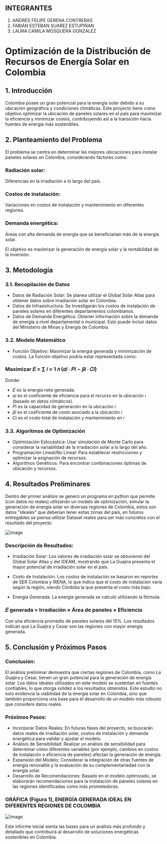 ## INTEGRANTES

1. ANDRÉS FELIPE GERENA CONTRERAS
2. FABIÁN ESTEBAN SUAREZ ESTUPIÑAN
3. LAURA CAMILA MOSQUERA GONZALEZ

# Optimización de la Distribución de Recursos de Energía Solar en Colombia

## 1. Introducción
Colombia posee un gran potencial para la energía solar debido a su ubicación geográfica y condiciones climáticas. Este proyecto tiene como objetivo optimizar la ubicación de paneles solares en el país para maximizar la eficiencia y minimizar costos, contribuyendo así a la transición hacia fuentes de energía más sostenibles.

## 2. Planteamiento del Problema
El problema se centra en determinar las mejores ubicaciones para instalar paneles solares en Colombia, considerando factores como:

### Radiación solar: 
Diferencias en la irradiación a lo largo del país.
### Costos de instalación: 
Variaciones en costos de instalación y mantenimiento en diferentes regiones.
### Demanda energética: 
Áreas con alta demanda de energía que se beneficiarían más de la energía solar.

El objetivo es maximizar la generación de energía solar y la rentabilidad de la inversión.

## 3. Metodología
### 3.1. Recopilación de Datos
* Datos de Radiación Solar: Se planea utilizar el Global Solar Atlas para obtener datos sobre irradiación solar en Colombia.
* Datos de Infraestructura: Se Investigarán los costos de instalación de paneles solares en diferentes departamentos colombianos.
* Datos de Demanda Energética: Obtener información sobre la demanda de energía a nivel departamental o municipal. Esto puede incluir datos del Ministerio de Minas y Energía de Colombia.
  
### 3.2. Modelo Matemático
* Función Objetivo: Maximizar la energía generada y minimización de costos.
La función objetivo podría estar representada como:

### Maximizar 𝐸 = ∑ 𝑖 = 1 𝑛 (𝛼𝑖 ⋅ 𝑃𝑖 − 𝛽𝑖 ⋅ 𝐶𝑖)


Donde:

* 𝐸 es la energía neta generada.
* 𝛼𝑖 es el coeficiente de eficiencia para el recurso en la ubicación 𝑖 (basado en datos climáticos).
* 𝑃𝑖 es la capacidad de generación en la ubicación 𝑖
* 𝛽𝑖 es el coeficiente de costo asociado a la ubicación 𝑖
* 𝐶𝑖 es el costo total de instalación y mantenimiento en 𝑖

### 3.3. Algoritmos de Optimización

* Optimización Estocástica: Usar simulación de Monte Carlo para considerar la variabilidad de la irradiación solar a lo largo del año.
* Programación Lineal/No Lineal: Para establecer restricciones y optimizar la asignación de recursos.
* Algoritmos Genéticos: Para encontrar combinaciones óptimas de ubicación y recursos.

## 4. Resultados Preliminares
Dentro del primer análisis se generó un programa en python que permite (con datos no reales) utilizando un modelo de optimización, simular la generación de energía solar en diversas regiones de Colombia, estos son datos "ideales" que deberían tener estas zonas del país, en futuros entregables se piensa utilizar Dataset reales para ser más concretos con el resultado del proyecto.

![image](https://github.com/user-attachments/assets/540ad508-68ee-481f-b7e0-616d7a675121)

### Descripción de Resultados:

* Irradiación Solar: Los valores de irradiación solar se obtuvieron del Global Solar Atlas y del IDEAM, mostrando que La Guajira presenta el mayor potencial de irradiación solar en el país.

* Costo de Instalación: Los costos de instalación se basaron en reportes de SER Colombia y IRENA, lo que indica que el costo de instalación varía según la región, siendo Córdoba la que presenta el costo más bajo.

* Energía Generada: La energía generada se calculó utilizando la fórmula:

### 𝐸 generada = Irradiación × Área de paneles × Eficiencia

Con una eficiencia promedio de paneles solares del 15%. Los resultados indican que La Guajira y Cesar son las regiones con mayor energía generada.

## 5. Conclusión y Próximos Pasos

### Conclusión: 

El análisis preliminar demuestra que ciertas regiones de Colombia, como La Guajira y Cesar, tienen un gran potencial para la generación de energía solar. Los datos ideales utilizados en este modelo se sustentan en fuentes confiables, lo que otorga solidez a los resultados obtenidos. Este estudio no solo evidencia la viabilidad de la energía solar en Colombia, sino que también proporciona una base para el desarrollo de un modelo más robusto que considere datos reales.

### Próximos Pasos:
* Incorporar Datos Reales: En futuras fases del proyecto, se buscarán datos reales de irradiación solar, costos de instalación y demanda energética para validar y ajustar el modelo.
* Análisis de Sensibilidad: Realizar un análisis de sensibilidad para determinar cómo diferentes variables (por ejemplo, cambios en costos de instalación o eficiencia de paneles) afectan la generación de energía.
* Expansión del Modelo: Considerar la integración de otras fuentes de energía renovable y la evaluación de su complementariedad con la energía solar.
* Desarrollo de Recomendaciones: Basado en el modelo optimizado, se elaborarán recomendaciones para la instalación de paneles solares en las regiones identificadas como más prometedoras.

### GRÁFICA (Figura 1), ENERGÍA GENERADA IDEAL EN DIFERENTES REGIONES DE COLOMBIA

![image](https://github.com/user-attachments/assets/ba7f0513-a230-45a8-a120-09477170ab1d)


Este informe inicial sienta las bases para un análisis más profundo y detallado que contribuirá al desarrollo de soluciones energéticas sostenibles en Colombia.


